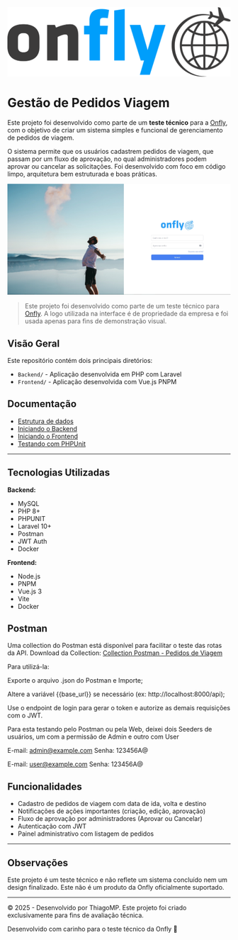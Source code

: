 ![Logo Onfly](Frontend/public/onfly-logo2.png)

# Gestão de Pedidos Viagem 

Este projeto foi desenvolvido como parte de um **teste técnico** para a [Onfly](https://www.onfly.com.br/), com o objetivo de criar um sistema simples e funcional de gerenciamento de pedidos de viagem.

O sistema permite que os usuários cadastrem pedidos de viagem, que passam por um fluxo de aprovação, no qual administradores podem aprovar ou cancelar as solicitações. Foi desenvolvido com foco em código limpo, arquitetura bem estruturada e boas práticas.

![Tela de Login](docs/img/tela-login.jpg)

> Este projeto foi desenvolvido como parte de um teste técnico para [Onfly](https://www.onfly.com.br/). A logo utilizada na interface é de propriedade da empresa e foi usada apenas para fins de demonstração visual.

## Visão Geral

Este repositório contém dois principais diretórios:

- `Backend/` - Aplicação desenvolvida em PHP com Laravel
- `Frontend/` - Aplicação desenvolvida com Vue.js PNPM

## Documentação

* [Estrutura de dados](./docs/estrutura-de-dados.md)
* [Iniciando o Backend](./docs/iniciando-backend.md)
* [Iniciando o Frontend](./docs/iniciando-front.md)
* [Testando com PHPUnit](./docs/testando-com-phpunit.md)

---

## Tecnologias Utilizadas

**Backend:**
- MySQL
- PHP 8+
- PHPUNIT
- Laravel 10+
- Postman
- JWT Auth
- Docker

**Frontend:**
- Node.js
- PNPM
- Vue.js 3
- Vite
- Docker

## Postman
Uma collection do Postman está disponível para facilitar o teste das rotas da API.
Download da Collection: [Collection Postman - Pedidos de Viagem](https://www.postman.com/restless-escape-823255/workspace/onfly/request/27431455-e7a7f2cb-b0d3-46b1-a98b-f689a669ee33?action=share&creator=27431455&ctx=documentation)

Para utilizá-la:

Exporte o arquivo .json do Postman e Importe;

Altere a variável {{base_url}} se necessário (ex: http://localhost:8000/api);

Use o endpoint de login para gerar o token e autorize as demais requisições com o JWT.

Para esta testando pelo Postman ou pela Web, deixei dois Seeders de usuários, um com a permissão de Admin e outro com User

E-mail: admin@example.com
Senha: 123456A@

E-mail: user@example.com
Senha: 123456A@

## Funcionalidades

- Cadastro de pedidos de viagem com data de ida, volta e destino
- Notificações de ações importantes (criação, edição, aprovação)
- Fluxo de aprovação por administradores (Aprovar ou Cancelar)
- Autenticação com JWT
- Painel administrativo com listagem de pedidos

---

## Observações

Este projeto é um teste técnico e não reflete um sistema concluído nem um design finalizado. Este não é um produto da Onfly oficialmente suportado.

---

© 2025 - Desenvolvido por ThiagoMP. Este projeto foi criado exclusivamente para fins de avaliação técnica.

Desenvolvido com carinho para o teste técnico da Onfly 💙

